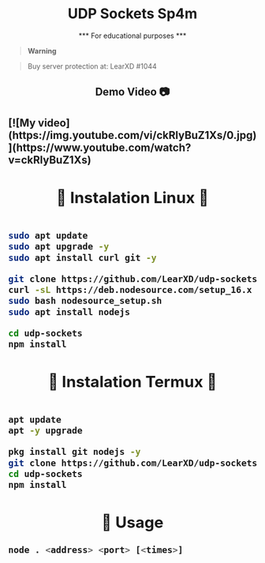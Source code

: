 <div align="center">
    <h1> <b>UDP Sockets Sp4m</b> </h1>
    <p>*** For educational purposes ***</p>
</div>


> **Warning**

> Buy server protection at: LearXD #1044

<h2 align="center"> Demo Video 📷 <h2>

<div>
[![My video](https://img.youtube.com/vi/ckRlyBuZ1Xs/0.jpg)](https://www.youtube.com/watch?v=ckRlyBuZ1Xs)

<div align="center">
    <h2> <b>🔧 Instalation Linux  🐧</b> </h1>
</div>

```bash

sudo apt update
sudo apt upgrade -y
sudo apt install curl git -y

git clone https://github.com/LearXD/udp-sockets
curl -sL https://deb.nodesource.com/setup_16.x -o nodesource_setup.sh
sudo bash nodesource_setup.sh
sudo apt install nodejs

cd udp-sockets
npm install

```

<div align="center">
    <h2> <b>🔧 Instalation Termux  📱</b> </h1>
</div>

```bash

apt update
apt -y upgrade 

pkg install git nodejs -y
git clone https://github.com/LearXD/udp-sockets
cd udp-sockets
npm install

```

<div align="center">
    <h2> <b>🔎 Usage</b> </h1>
</div>

```bash
node . <address> <port> [<times>]
```